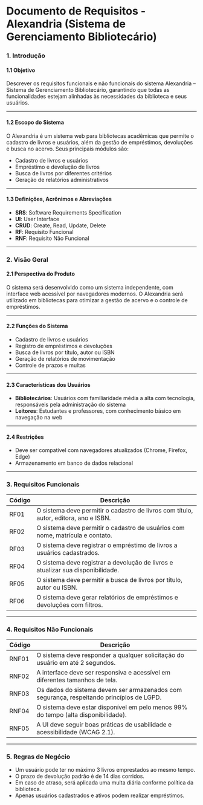 # Documento de Requisitos - Alexandria (Sistema de Gerenciamento Bibliotecário)

### 1. Introdução

#### 1.1 Objetivo
  Descrever os requisitos funcionais e não funcionais do sistema Alexandria – Sistema de Gerenciamento Bibliotecário, garantindo que todas as funcionalidades estejam alinhadas às necessidades da biblioteca e seus usuários.

---

#### 1.2 Escopo do Sistema
O Alexandria é um sistema web para bibliotecas acadêmicas que permite o cadastro de livros e usuários, além da gestão de empréstimos, devoluções e busca no acervo. Seus principais módulos são:

- Cadastro de livros e usuários
- Empréstimo e devolução de livros
- Busca de livros por diferentes critérios
- Geração de relatórios administrativos

---

#### 1.3 Definições, Acrônimos e Abreviações
- **SRS**: Software Requirements Specification
- **UI**: User Interface
- **CRUD**: Create, Read, Update, Delete
- **RF**: Requisito Funcional
- **RNF**: Requisito Não Funcional

---

### 2. Visão Geral

#### 2.1 Perspectiva do Produto
O sistema será desenvolvido como um sistema independente, com interface web acessível por navegadores modernos. O Alexandria será utilizado em bibliotecas para otimizar a gestão de acervo e o controle de empréstimos.

---

#### 2.2 Funções do Sistema

- Cadastro de livros e usuários
- Registro de empréstimos e devoluções
- Busca de livros por título, autor ou ISBN
- Geração de relatórios de movimentação
- Controle de prazos e multas

---

#### 2.3 Características dos Usuários
- **Bibliotecários**: Usuários com familiaridade média a alta com tecnologia, responsáveis pela administração do sistema
- **Leitores**: Estudantes e professores, com conhecimento básico em navegação na web

---

#### 2.4 Restrições
- Deve ser compatível com navegadores atualizados (Chrome, Firefox, Edge)
- Armazenamento em banco de dados relacional

---

### 3. Requisitos Funcionais
| Código | Descrição |
|------------------------|-----------------|
| RF01 | O sistema deve permitir o cadastro de livros com título, autor, editora, ano e ISBN. |
| RF02 | O sistema deve permitir o cadastro de usuários com nome, matrícula e contato. |
| RF03 | O sistema deve registrar o empréstimo de livros a usuários cadastrados. |
| RF04 | O sistema deve registrar a devolução de livros e atualizar sua disponibilidade. |
| RF05 | O sistema deve permitir a busca de livros por título, autor ou ISBN. |
| RF06 | O sistema deve gerar relatórios de empréstimos e devoluções com filtros. |

---

### 4. Requisitos Não Funcionais
| Código | Descrição |
|------------------------|-----------------|
| RNF01 | O sistema deve responder a qualquer solicitação do usuário em até 2 segundos. |
| RNF02 | A interface deve ser responsiva e acessível em diferentes tamanhos de tela. |
| RNF03 | Os dados do sistema devem ser armazenados com segurança, respeitando princípios de LGPD. |
| RNF04 | O sistema deve estar disponível em pelo menos 99% do tempo (alta disponibilidade). |
| RNF05 | A UI deve seguir boas práticas de usabilidade e acessibilidade (WCAG 2.1). |

---

### 5. Regras de Negócio
- Um usuário pode ter no máximo 3 livros emprestados ao mesmo tempo.
- O prazo de devolução padrão é de 14 dias corridos.
- Em caso de atraso, será aplicada uma multa diária conforme política da biblioteca.
- Apenas usuários cadastrados e ativos podem realizar empréstimos.








